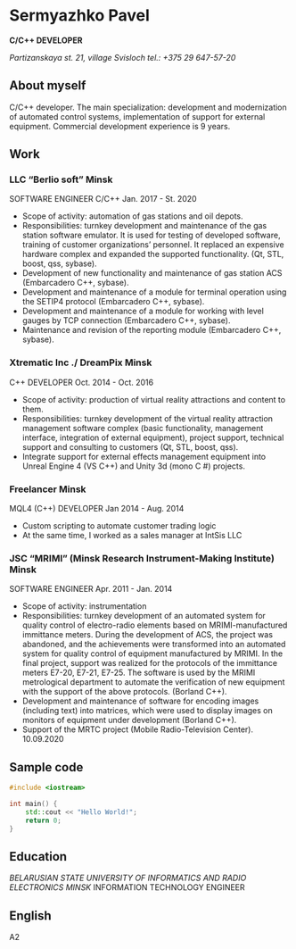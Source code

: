 # Sermyazhko Pavel
**C/C++ DEVELOPER** 

*Partizanskaya st. 21, village Svisloch tel.: +375 29 647-57-20*

## About myself
C/C++ developer. The main specialization: development and modernization of automated control systems, implementation of support for external equipment. Commercial development experience is 9 years.

## Work
### LLC “Berlio soft” Minsk 
SOFTWARE ENGINEER C/C++ Jan. 2017 - St. 2020
* Scope of activity: automation of gas stations and oil depots.
* Responsibilities: turnkey development and maintenance of the gas station software emulator. It is used for testing of developed software, training of customer organizations’ personnel. It replaced an expensive hardware complex and expanded the supported functionality. (Qt, STL, boost, qss, sybase).
* Development of new functionality and maintenance of gas station ACS (Embarcadero C++, sybase).
* Development and maintenance of a module for terminal operation using the SETIP4 protocol (Embarcadero C++, sybase).
* Development and maintenance of a module for working with level gauges by TCP connection (Embarcadero C++, sybase).
* Maintenance and revision of the reporting module (Embarcadero C++, sybase).

### Xtrematic Inc ./ DreamPix Minsk
C++ DEVELOPER Oct. 2014 - Oct. 2016
* Scope of activity: production of virtual reality attractions and content to them.
* Responsibilities: turnkey development of the virtual reality attraction management software complex (basic functionality, management interface, integration of external equipment), project support, technical support and consulting to customers (Qt, STL, boost, qss).
* Integrate support for external effects management equipment into Unreal Engine 4 (VS C++) and Unity 3d (mono C #) projects.

### Freelancer Minsk
MQL4 (C++) DEVELOPER Jan 2014 - Aug. 2014
* Custom scripting to automate customer trading logic
* At the same time, I worked as a sales manager at IntSis LLC

### JSC “MRIMI” (Minsk Research Instrument-Making Institute) Minsk
SOFTWARE ENGINEER Apr. 2011 - Jan. 2014
* Scope of activity: instrumentation
* Responsibilities: turnkey development of an automated system for quality control of electro-radio elements based on MRIMI-manufactured immittance meters. During the development of ACS, the project was abandoned, and the achievements were transformed into an automated system for quality control of equipment manufactured by MRIMI. In the final project, support was realized for the protocols of the immittance meters Е7-20, Е7-21, Е7-25. The software is used by the MRIMI metrological department to automate the verification of new equipment with the support of the above protocols. (Borland C++).
* Development and maintenance of software for encoding images (including text) into matrices, which were used to display images on monitors of equipment under development (Borland C++).
* Support of the MRTC project (Mobile Radio-Television Center). 10.09.2020 

## Sample code
``` c++
#include <iostream>

int main() {
    std::cout << "Hello World!";
    return 0;
} 
```

## Education
*BELARUSIAN STATE UNIVERSITY OF INFORMATICS AND RADIO ELECTRONICS MINSK* 
INFORMATION TECHNOLOGY ENGINEER

## English
A2
